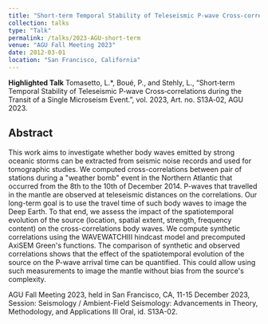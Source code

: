 ```yaml
---
title: "Short‐term Temporal Stability of Teleseismic P‐wave Cross‐correlations during the Transit of a Single Microseism Event"
collection: talks
type: "Talk"
permalink: /talks/2023-AGU-short-term
venue: "AGU Fall Meeting 2023"
date: 2012-03-01
location: "San Francisco, California"
---
```


**Highlighted Talk**
Tomasetto, L.*, Boué, P., and Stehly, L., “Short‐term Temporal Stability of Teleseismic P‐wave Cross‐correlations during the Transit of a Single Microseism Event.”, vol. 2023, Art. no. S13A‐02, AGU 2023.

## Abstract

This work aims to investigate whether body waves emitted by strong oceanic storms can be extracted from seismic noise records and used for tomographic studies. We computed cross-correlations between pair of stations during a "weather bomb" event in the Northern Atlantic that occurred from the 8th to the 10th of December 2014. P-waves that travelled in the mantle are observed at teleseismic distances on the correlations. Our long-term goal is to use the travel time of such body waves to image the Deep Earth. To that end, we assess the impact of the spatiotemporal evolution of the source (location, spatial extent, strength, frequency content) on the cross-correlations body waves. We compute synthetic correlations using the WAVEWATCHIII hindcast model and precomputed AxiSEM Green's functions. The comparison of synthetic and observed correlations shows that the effect of the spatiotemporal evolution of the source on the P-wave arrival time can be quantified. This could allow using such measurements to image the mantle without bias from the source's complexity.

AGU Fall Meeting 2023, held in San Francisco, CA, 11-15 December 2023, Session: Seismology / Ambient-Field Seismology: Advancements in Theory, Methodology, and Applications III Oral, id. S13A-02.